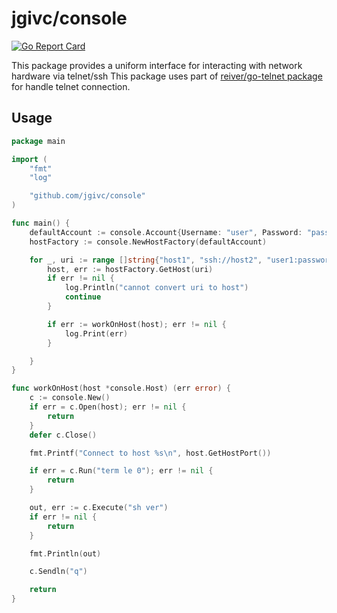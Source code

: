 # jgivc/console

[![Go Report Card](https://goreportcard.com/badge/github.com/jgivc/console)](https://goreportcard.com/report/github.com/jgivc/console)

This package provides a uniform interface for interacting with network hardware via telnet/ssh
This package uses part of [reiver/go-telnet package](https://github.com/reiver/go-telnet) for handle telnet connection.

## Usage

```go
package main

import (
    "fmt"
    "log"

    "github.com/jgivc/console"
)

func main() {
    defaultAccount := console.Account{Username: "user", Password: "password"}
    hostFactory := console.NewHostFactory(defaultAccount)

    for _, uri := range []string{"host1", "ssh://host2", "user1:password1@host3"} {
        host, err := hostFactory.GetHost(uri)
        if err != nil {
            log.Println("cannot convert uri to host")
            continue
        }

        if err := workOnHost(host); err != nil {
            log.Print(err)
        }

    }
}

func workOnHost(host *console.Host) (err error) {
    c := console.New()
    if err = c.Open(host); err != nil {
        return
    }
    defer c.Close()

    fmt.Printf("Connect to host %s\n", host.GetHostPort())

    if err = c.Run("term le 0"); err != nil {
        return
    }

    out, err := c.Execute("sh ver")
    if err != nil {
        return
    }

    fmt.Println(out)

    c.Sendln("q")

    return
}
```
